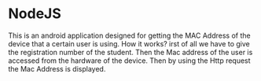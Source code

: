 # NodeJS
This is an android application designed for getting the MAC Address of the device that a certain user is using.
How it works?
irst of all we have to give the registration number of the student. 
Then the Mac address of the user is accessed from the hardware of the device.
Then by using the Http request the Mac Address is displayed.
